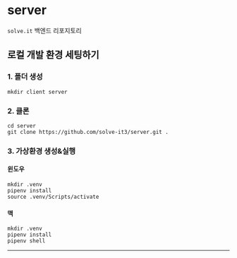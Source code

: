 # server

`solve.it` 백엔드 리포지토리

## 로컬 개발 환경 세팅하기

### 1. 폴더 생성

```
mkdir client server
```

### 2. 클론

```
cd server
git clone https://github.com/solve-it3/server.git .
```


### 3. 가상환경 생성&실행

#### 윈도우

```
mkdir .venv
pipenv install
source .venv/Scripts/activate
```

#### 맥

```
mkdir .venv
pipenv install
pipenv shell
```

---
